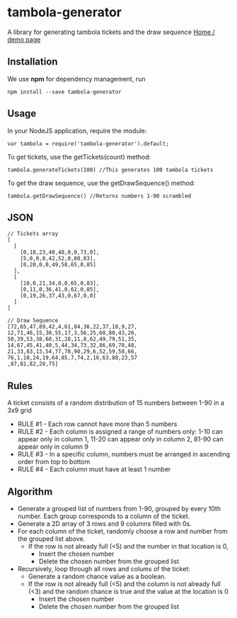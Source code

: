 # tambola-generator

A library for generating tambola tickets and the draw sequence
[Home / demo page](http://tambola-generator-demo.herokuapp.com/)

## Installation

We use **npm** for dependency management, run

```shell
npm install --save tambola-generator
```

## Usage

In your NodeJS application, require the module:

```shell
var tambola = require('tambola-generator').default;
```

To get tickets, use the getTickets(count) method:

```shell
tambola.generateTickets(100) //This generates 100 tambola tickets
```

To get the draw sequence, use the getDrawSequence() method:

```shell
tambola.getDrawSequence() //Returns numbers 1-90 scrambled
```

## JSON

```shell
// Tickets array
[
  [
    [0,18,23,40,48,0,0,73,0],
    [5,0,0,0,42,52,0,80,83],
    [0,20,0,0,49,58,65,0,85]
  ],
  [
    [10,0,21,34,0,0,65,0,83],
    [0,11,0,36,41,0,62,0,85],
    [0,19,26,37,43,0,67,0,0]
  ]
]
```

```shell
// Draw Sequence
[72,65,47,89,42,4,61,84,36,22,37,18,9,27,
12,71,46,15,30,55,17,3,56,25,68,80,43,26,
50,39,53,38,60,31,28,11,8,62,49,79,51,35,
14,67,45,41,40,5,44,34,73,32,86,69,70,48,
21,33,83,13,54,77,78,90,29,6,52,59,58,66,
76,1,10,24,19,64,85,7,74,2,16,63,88,23,57
,87,81,82,20,75]
```

## Rules

A ticket consists of a random distribution of 15 numbers
between 1-90 in a 3x9 grid

- RULE #1 - Each row cannot have more than 5 numbers
- RULE #2 - Each column is assigned a range of numbers only: 1-10 can appear only in column 1, 11-20 can appear only in column 2, 81-90 can appear only in column 9
- RULE #3 - In a specific column, numbers must be arranged in ascending order
  from top to bottom
- RULE #4 - Each column must have at least 1 number

## Algorithm

- Generate a grouped list of numbers from 1-90, grouped by every 10th number. Each group corresponds to a column of the ticket.
- Generate a 2D array of 3 rows and 9 columns filled with 0s.
- For each column of the ticket, randomly choose a row and number from the grouped list above.
  - If the row is not already full (<5) and the number in that location is 0,
    - Insert the chosen number
    - Delete the chosen number from the grouped list
- Recursively, loop through all rows and colums of the ticket:
  - Generate a random chance value as a boolean.
  - If the row is not already full (<5) and the column is not already full (<3) and the random chance is true and the value at the location is 0
    - Insert the chosen number
    - Delete the chosen number from the grouped list
